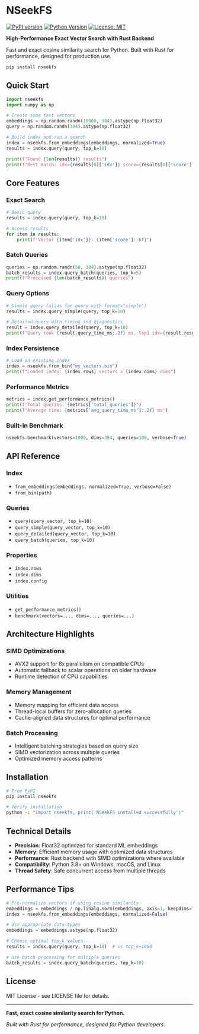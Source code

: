 # NSeekFS

[![PyPI version](https://badge.fury.io/py/nseekfs.svg)](https://pypi.org/project/nseekfs)
[![Python Version](https://img.shields.io/badge/python-3.8%2B-blue.svg)](https://python.org)
[![License: MIT](https://img.shields.io/badge/License-MIT-yellow.svg)](https://opensource.org/licenses/MIT)

**High-Performance Exact Vector Search with Rust Backend**

Fast and exact cosine similarity search for Python. Built with Rust for performance, designed for production use.

```bash
pip install nseekfs
```

## Quick Start

```python
import nseekfs
import numpy as np

# Create some test vectors
embeddings = np.random.randn(10000, 384).astype(np.float32)
query = np.random.randn(384).astype(np.float32)

# Build index and run a search
index = nseekfs.from_embeddings(embeddings, normalized=True)
results = index.query(query, top_k=10)

print(f"Found {len(results)} results")
print(f"Best match: idx={results[0]['idx']} score={results[0]['score']:.3f}")
```

## Core Features

### Exact Search

```python
# Basic query
results = index.query(query, top_k=10)

# Access results
for item in results:
    print(f"Vector {item['idx']}: {item['score']:.6f}")
```

### Batch Queries

```python
queries = np.random.randn(50, 384).astype(np.float32)
batch_results = index.query_batch(queries, top_k=5)
print(f"Processed {len(batch_results)} queries")
```

### Query Options

```python
# Simple query (alias for query with format="simple")
results = index.query_simple(query, top_k=10)

# Detailed query with timing and diagnostics
result = index.query_detailed(query, top_k=10)
print(f"Query took {result.query_time_ms:.2f} ms, top1 idx={result.results[0]['idx']}")
```

### Index Persistence

```python
# Load an existing index
index = nseekfs.from_bin("my_vectors.bin")
print(f"Loaded index: {index.rows} vectors x {index.dims} dims")
```

### Performance Metrics

```python
metrics = index.get_performance_metrics()
print(f"Total queries: {metrics['total_queries']}")
print(f"Average time: {metrics['avg_query_time_ms']:.2f} ms")
```

### Built-in Benchmark

```python
nseekfs.benchmark(vectors=1000, dims=384, queries=100, verbose=True)
```

## API Reference

### Index

* `from_embeddings(embeddings, normalized=True, verbose=False)`
* `from_bin(path)`

### Queries

* `query(query_vector, top_k=10)`
* `query_simple(query_vector, top_k=10)`
* `query_detailed(query_vector, top_k=10)`
* `query_batch(queries, top_k=10)`

### Properties

* `index.rows`
* `index.dims`
* `index.config`

### Utilities

* `get_performance_metrics()`
* `benchmark(vectors=..., dims=..., queries=...)`

## Architecture Highlights

### SIMD Optimizations
- AVX2 support for 8x parallelism on compatible CPUs
- Automatic fallback to scalar operations on older hardware  
- Runtime detection of CPU capabilities

### Memory Management
- Memory mapping for efficient data access
- Thread-local buffers for zero-allocation queries
- Cache-aligned data structures for optimal performance

### Batch Processing
- Intelligent batching strategies based on query size
- SIMD vectorization across multiple queries
- Optimized memory access patterns

## Installation

```bash
# From PyPI
pip install nseekfs

# Verify installation
python -c "import nseekfs; print('NSeekFS installed successfully')"
```

## Technical Details

- **Precision**: Float32 optimized for standard ML embeddings
- **Memory**: Efficient memory usage with optimized data structures
- **Performance**: Rust backend with SIMD optimizations where available
- **Compatibility**: Python 3.8+ on Windows, macOS, and Linux
- **Thread Safety**: Safe concurrent access from multiple threads

## Performance Tips

```python
# Pre-normalize vectors if using cosine similarity
embeddings = embeddings / np.linalg.norm(embeddings, axis=1, keepdims=True)
index = nseekfs.from_embeddings(embeddings, normalized=False)

# Use appropriate data types
embeddings = embeddings.astype(np.float32)

# Choose optimal top_k values
results = index.query(query, top_k=10)  # vs top_k=1000

# Use batch processing for multiple queries
batch_results = index.query_batch(queries, top_k=10)
```

## License

MIT License - see LICENSE file for details.

---

**Fast, exact cosine similarity search for Python.**

*Built with Rust for performance, designed for Python developers.*